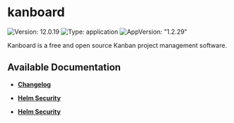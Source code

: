 # kanboard

![Version: 12.0.19](https://img.shields.io/badge/Version-12.0.19-informational?style=flat-square) ![Type: application](https://img.shields.io/badge/Type-application-informational?style=flat-square) ![AppVersion: "1.2.29"](https://img.shields.io/badge/AppVersion-"1.2.29"-informational?style=flat-square)

Kanboard is a free and open source Kanban project management software.

## Available Documentation

- [**Changelog**](CHANGELOG)

- [**Helm Security**](container-security)

- [**Helm Security**](helm-security)

